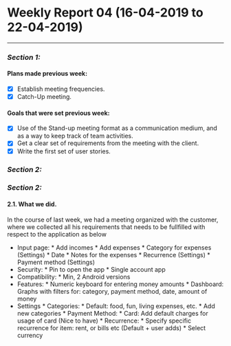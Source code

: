 #  Weekly Report 04 (16-04-2019 to 22-04-2019)
---

### ___Section 1:___
#### Plans made previous week:
- [x] Establish meeting frequencies.
- [x] Catch-Up meeting.
#### Goals that were set previous week:
- [x] Use of the Stand-up meeting format as a communication medium, and as a way to keep track of team activities.
- [x] Get a clear set of requirements from the meeting with the client.
- [x] Write the first set of user stories.

### ___Section 2:___
### ___Section 2:___          
 #### 2.1. What we did.
 In the course of last week, we had a meeting organized with the customer, where we collected all his requirements that needs to be fullfilled with respect to the application as below

* Input page:
              * Add incomes
              * Add expenses
                    * Category for expenses (Settings)
                    * Date
                    * Notes for the expenses
                    * Recurrence (Settings)
                    * Payment method (Settings)
* Security:
              * Pin to open the app
              * Single account app
* Compatibility:
              * Min, 2 Android versions
* Features:
              * Numeric keyboard for entering money amounts
              * Dashboard: Graphs with filters for: category, payment method, date, amount of money
* Settings
             * Categories:
                  * Default: food, fun, living expenses, etc.
                  * Add new categories
             * Payment Method:
                  * Card: Add default charges for usage of card (Nice to have)
             * Recurrence:
                  * Specify specific recurrence for item: rent, or bills etc (Default + user adds)
             * Select currency
             
